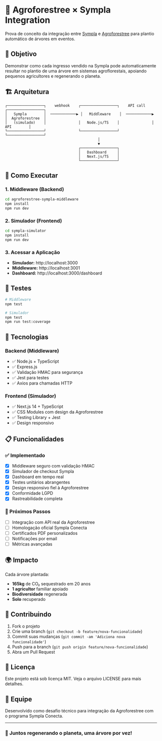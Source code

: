 # 🌱 Agroforestree × Sympla Integration

Prova de conceito da integração entre [Sympla](https://sympla.com.br) e [Agroforestree](https://agroforestree.com) para plantio automático de árvores em eventos.

## 🎯 Objetivo

Demonstrar como cada ingresso vendido na Sympla pode automaticamente resultar no plantio de uma árvore em sistemas agroflorestais, apoiando pequenos agricultores e regenerando o planeta.

## 🏗️ Arquitetura

```
┌─────────────────┐    webhook    ┌─────────────────┐    API call    ┌─────────────────┐
│   Sympla        │  ────────────▶ │   Middleware    │  ────────────▶ │  Agroforestree  │
│   (simulado)    │               │   Node.js/TS    │               │      API        │
└─────────────────┘               └─────────────────┘               └─────────────────┘
                                           │
                                           ▼
                                  ┌─────────────────┐
                                  │   Dashboard     │
                                  │   Next.js/TS    │
                                  └─────────────────┘
```

## 🚀 Como Executar

### 1. Middleware (Backend)
```bash
cd agroforestree-sympla-middleware
npm install
npm run dev
```

### 2. Simulador (Frontend)
```bash
cd sympla-simulator
npm install
npm run dev
```

### 3. Acessar a Aplicação

- **Simulador:** http://localhost:3000
- **Middleware:** http://localhost:3001
- **Dashboard:** http://localhost:3000/dashboard

## 🧪 Testes

```bash
# Middleware
npm test

# Simulador
npm test
npm run test:coverage
```

## 🔧 Tecnologias

### Backend (Middleware)
- ✅ Node.js + TypeScript
- ✅ Express.js
- ✅ Validação HMAC para segurança
- ✅ Jest para testes
- ✅ Axios para chamadas HTTP

### Frontend (Simulador)
- ✅ Next.js 14 + TypeScript
- ✅ CSS Modules com design da Agroforestree
- ✅ Testing Library + Jest
- ✅ Design responsivo

## 📋 Funcionalidades

### ✅ Implementado
- [x] Middleware seguro com validação HMAC
- [x] Simulador de checkout Sympla
- [x] Dashboard em tempo real
- [x] Testes unitários abrangentes
- [x] Design responsivo fiel à Agroforestree
- [x] Conformidade LGPD
- [x] Rastreabilidade completa

### 🔄 Próximos Passos
- [ ] Integração com API real da Agroforestree
- [ ] Homologação oficial Sympla Conecta
- [ ] Certificados PDF personalizados
- [ ] Notificações por email
- [ ] Métricas avançadas

## 🌍 Impacto

Cada árvore plantada:
- **165kg** de CO₂ sequestrado em 20 anos
- **1 agricultor** familiar apoiado
- **Biodiversidade** regenerada
- **Solo** recuperado

## 🤝 Contribuindo

1. Fork o projeto
2. Crie uma branch (`git checkout -b feature/nova-funcionalidade`)
3. Commit suas mudanças (`git commit -am 'Adiciona nova funcionalidade'`)
4. Push para a branch (`git push origin feature/nova-funcionalidade`)
5. Abra um Pull Request

## 📄 Licença

Este projeto está sob licença MIT. Veja o arquivo LICENSE para mais detalhes.

## 👥 Equipe

Desenvolvido como desafio técnico para integração da Agroforestree com o programa Sympla Conecta.

---

### 🌱 Juntos regenerando o planeta, uma árvore por vez!
